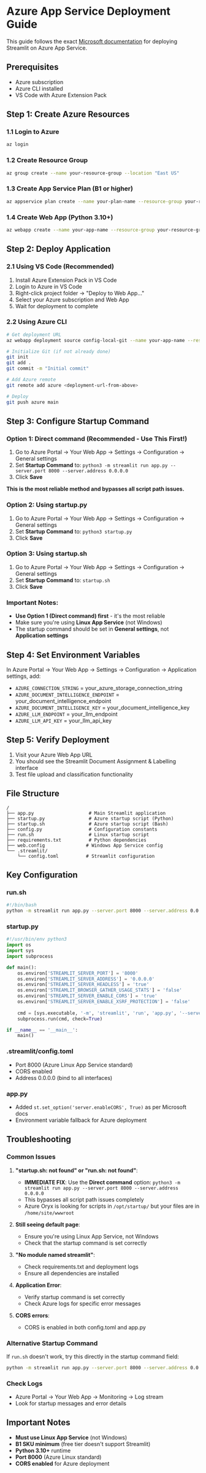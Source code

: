 # Azure App Service Deployment Guide

This guide follows the exact [Microsoft documentation](https://learn.microsoft.com/en-us/answers/questions/1470782/how-to-deploy-a-streamlit-application-on-azure-app) for deploying Streamlit on Azure App Service.

## Prerequisites

- Azure subscription
- Azure CLI installed
- VS Code with Azure Extension Pack

## Step 1: Create Azure Resources

### 1.1 Login to Azure
```bash
az login
```

### 1.2 Create Resource Group
```bash
az group create --name your-resource-group --location "East US"
```

### 1.3 Create App Service Plan (B1 or higher)
```bash
az appservice plan create --name your-plan-name --resource-group your-resource-group --sku B1 --is-linux
```

### 1.4 Create Web App (Python 3.10+)
```bash
az webapp create --name your-app-name --resource-group your-resource-group --plan your-plan-name --runtime "python|3.10"
```

## Step 2: Deploy Application

### 2.1 Using VS Code (Recommended)
1. Install Azure Extension Pack in VS Code
2. Login to Azure in VS Code
3. Right-click project folder → "Deploy to Web App..."
4. Select your Azure subscription and Web App
5. Wait for deployment to complete

### 2.2 Using Azure CLI
```bash
# Get deployment URL
az webapp deployment source config-local-git --name your-app-name --resource-group your-resource-group

# Initialize Git (if not already done)
git init
git add .
git commit -m "Initial commit"

# Add Azure remote
git remote add azure <deployment-url-from-above>

# Deploy
git push azure main
```

## Step 3: Configure Startup Command

### Option 1: Direct command (Recommended - Use This First!)
1. Go to Azure Portal → Your Web App → Settings → Configuration → General settings
2. Set **Startup Command** to: `python3 -m streamlit run app.py --server.port 8000 --server.address 0.0.0.0`
3. Click **Save**

**This is the most reliable method and bypasses all script path issues.**

### Option 2: Using startup.py
1. Go to Azure Portal → Your Web App → Settings → Configuration → General settings
2. Set **Startup Command** to: `python3 startup.py`
3. Click **Save**

### Option 3: Using startup.sh
1. Go to Azure Portal → Your Web App → Settings → Configuration → General settings
2. Set **Startup Command** to: `startup.sh`
3. Click **Save**

### Important Notes:
- **Use Option 1 (Direct command) first** - it's the most reliable
- Make sure you're using **Linux App Service** (not Windows)
- The startup command should be set in **General settings**, not **Application settings**

## Step 4: Set Environment Variables

In Azure Portal → Your Web App → Settings → Configuration → Application settings, add:

- `AZURE_CONNECTION_STRING` = your_azure_storage_connection_string
- `AZURE_DOCUMENT_INTELLIGENCE_ENDPOINT` = your_document_intelligence_endpoint
- `AZURE_DOCUMENT_INTELLIGENCE_KEY` = your_document_intelligence_key
- `AZURE_LLM_ENDPOINT` = your_llm_endpoint
- `AZURE_LLM_API_KEY` = your_llm_api_key

## Step 5: Verify Deployment

1. Visit your Azure Web App URL
2. You should see the Streamlit Document Assignment & Labelling interface
3. Test file upload and classification functionality

## File Structure

```
/
├── app.py                    # Main Streamlit application
├── startup.py                # Azure startup script (Python)
├── startup.sh                # Azure startup script (Bash)
├── config.py                 # Configuration constants
├── run.sh                    # Linux startup script
├── requirements.txt          # Python dependencies
├── web.config               # Windows App Service config
└── .streamlit/
    └── config.toml          # Streamlit configuration
```

## Key Configuration

### run.sh
```bash
#!/bin/bash
python -m streamlit run app.py --server.port 8000 --server.address 0.0.0.0
```

### startup.py
```python
#!/usr/bin/env python3
import os
import sys
import subprocess

def main():
    os.environ['STREAMLIT_SERVER_PORT'] = '8000'
    os.environ['STREAMLIT_SERVER_ADDRESS'] = '0.0.0.0'
    os.environ['STREAMLIT_SERVER_HEADLESS'] = 'true'
    os.environ['STREAMLIT_BROWSER_GATHER_USAGE_STATS'] = 'false'
    os.environ['STREAMLIT_SERVER_ENABLE_CORS'] = 'true'
    os.environ['STREAMLIT_SERVER_ENABLE_XSRF_PROTECTION'] = 'false'
    
    cmd = [sys.executable, '-m', 'streamlit', 'run', 'app.py', '--server.port', '8000', '--server.address', '0.0.0.0']
    subprocess.run(cmd, check=True)

if __name__ == '__main__':
    main()
```

### .streamlit/config.toml
- Port 8000 (Azure Linux App Service standard)
- CORS enabled
- Address 0.0.0.0 (bind to all interfaces)

### app.py
- Added `st.set_option('server.enableCORS', True)` as per Microsoft docs
- Environment variable fallback for Azure deployment

## Troubleshooting

### Common Issues

1. **"startup.sh: not found" or "run.sh: not found"**: 
   - **IMMEDIATE FIX**: Use the **Direct command** option: `python3 -m streamlit run app.py --server.port 8000 --server.address 0.0.0.0`
   - This bypasses all script path issues completely
   - Azure Oryx is looking for scripts in `/opt/startup/` but your files are in `/home/site/wwwroot`

2. **Still seeing default page**: 
   - Ensure you're using Linux App Service, not Windows
   - Check that the startup command is set correctly

3. **"No module named streamlit"**: 
   - Check requirements.txt and deployment logs
   - Ensure all dependencies are installed

4. **Application Error**: 
   - Verify startup command is set correctly
   - Check Azure logs for specific error messages

5. **CORS errors**: 
   - CORS is enabled in both config.toml and app.py

### Alternative Startup Command

If `run.sh` doesn't work, try this directly in the startup command field:
```bash
python -m streamlit run app.py --server.port 8000 --server.address 0.0.0.0
```

### Check Logs

- Azure Portal → Your Web App → Monitoring → Log stream
- Look for startup messages and error details

## Important Notes

- **Must use Linux App Service** (not Windows)
- **B1 SKU minimum** (free tier doesn't support Streamlit)
- **Python 3.10+** runtime
- **Port 8000** (Azure Linux standard)
- **CORS enabled** for Azure deployment
